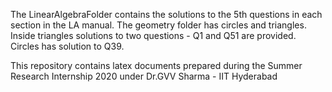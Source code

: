 The LinearAlgebraFolder contains the solutions to the 5th questions in each section in the LA manual.
The geometry folder has circles and triangles.
Inside triangles solutions to two questions - Q1 and Q51 are provided.
Circles has solution to Q39.

This repository contains latex documents prepared during the Summer Research Internship 2020 under Dr.GVV Sharma - IIT Hyderabad
